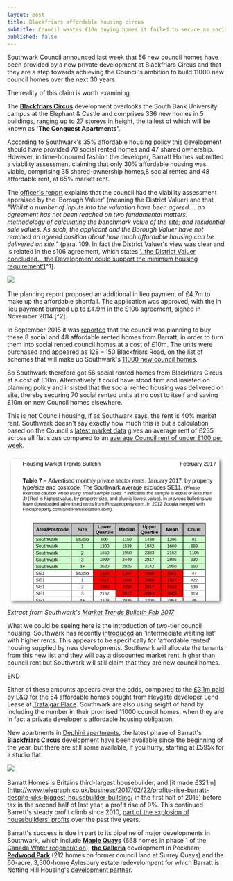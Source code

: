 ```yaml
---
layout: post
title: Blackfriars affordable housing circus
subtitle: Council wastes £10m buying homes it failed to secure as social rent
published: false
---
```

Southwark Council [announced](http://www.southwark.gov.uk/news/2017/apr/stunning-new-council-homes-become-ready-for-local-tenantslast) last week that 56 new council homes have been provided by a new private development at Blackfriars Circus and that they are a step towards achieving the Council's ambition to build 11000 new council homes over the next 30 years.

The reality of this claim is worth examining.

The [__Blackfriars Circus__](http://www.barratthomes.co.uk/new-homes/greater-london/H625601-Blackfriars-circus/) 
development overlooks the South Bank University campus at the Elephant & Castle and comprises 336 new homes in 5 buildings, ranging up to 27 storeys 
in height, the tallest of which will be known as __'The Conquest Apartments'__. 

According to Southwark's 35% affordable housing policy this development should have provided 70 social rented homes and 47 shared ownership. However, in time-honoured fashion the developer, Barratt Homes submitted a viability assessment claiming that only 30% affordable housing was  viable, comprising 35 shared-ownership homes,8 social rented and 48 affordable rent, at 65% market rent. 

The [officer's report](http://planbuild.southwark.gov.uk/documents/?GetDocument=%7b%7b%7b!5wmNTTJlhAE1P%2fSH390aXg%3d%3d!%7d%7d%7d) 
explains that the council had the viability assessment appraised by the 
'Borough Valuer' (meaning the District Valuer) and that _"Whilst a number of inputs into the valuation have been agreed.... an agreement has not been reached on two fundamental matters: methodology of calculating the benchmark value of the site; and residential sale values. As such, the applicant and the Borough Valuer have not reached an agreed position about how much affordable housing can be delivered on site."_ (para. 109.  In fact the District Valuer's view was clear and is related in the s106 agreement, which states ['..the District Valuer concluded... the Development could support the minimum housing requirement'](http://planbuild.southwark.gov.uk/documents/?GetDocument=%7b%7b%7b!EO9aOXw4U1fRhx%2f8lcgyPw%3d%3d!%7d%7d%7d)[^1].

![](https://betterblackfriars.files.wordpress.com/2013/05/erlang-house.jpg)

The planning report proposed an additional in lieu payment of £4.7m to make up the affordable shortfall.  The application was approved, with the in lieu payment bumped [up to £4.9m](http://planbuild.southwark.gov.uk/documents/?GetDocument=%7b%7b%7b!EO9aOXw4U1fRhx%2f8lcgyPw%3d%3d!%7d%7d%7d) in the S106 agreement, signed in November 2014 [^2].

In September 2015 it was [reported](http://www.london-se1.co.uk/news/view/8441) that the council was planning to buy these 8 social and 48 affordable rented homes from Barratt, in order to turn them into social rented council homes at a cost of £10m.  The units were purchased and appeared as 128 – 150 Blackfriars Road, on the list of schemes that will make up Southwark's [11000 new council homes](http://moderngov.southwark.gov.uk/documents/s62949/Appendix%201B%20List%20of%20Approved%20Schemes.pdf).

So Southwark therefore got 56 social rented homes from Blackfriars Circus at a cost of £10m. Alternatively it could have stood firm and insisted on planning policy and insisted that the social rented housing was delivered on site, thereby securing 70 social rented units at no cost to itself and saving £10m on new Council homes elsewhere.

This is not Council housing, if as Southwark says, the rent is 40% market rent. Southwark doesn't say exactly how much this is but a calculation based on the Council's [latest market data](http://www.2.southwark.gov.uk/downloads/download/4454/southwark_housing_market_trends_bulletin) gives an average rent of £235 across all flat sizes compared to an [average Council rent of under £100 per week](http://www.insidehousing.co.uk/london-borough-to-limit-average-rent-to-below-100-per-week/7005006.article).

![](/img/mtbfeb2017.png)
*Extract from Southwark's [Market Trends Bulletin Feb 2017](http://www.2.southwark.gov.uk/downloads/download/4454/southwark_housing_market_trends_bulletin)*

What we could be seeing here is the introduction of two-tier council housing; Southwark has recently [introduced](http://www.insidehousing.co.uk/southwark-council-to-create-intermediate-waiting-list/7018529.article) an 'intermediate waiting list' with higher rents. This appears to be specifically for 'affordable rented' housing supplied by new developments. Southwark will allocate the tenants from this new list and they will pay a discounted market rent, higher than council rent but Southwark will still claim that they are new council homes. 

END

Either of these amounts appears over the odds, compared to the [£3.1m paid](http://crappistmartin.github.io/images/LR_LANDQ_TrafalgarPlace.pdf) by L&Q for the 54 affordable homes bought from Heygate developer Lend Lease at [Trafalgar Place](http://trafalgarplace.com). Southwark are also using seight of hand by including the number in their promised 11000 council homes, when they are in fact a private developer's affordable housing obligation.

New apartments in [Dephini apartments](https://www.barratthomes.co.uk/new-homes/greater-london/H625601-Blackfriars-circus/), the latest phase of Barratt's [__Blackfriars Circus__](http://www.barratthomes.co.uk/new-homes/greater-london/H625601-Blackfriars-circus/) development have been available since the beginning of the year, but there are still some available, if you hurry, starting at £595k for a studio flat.

![](https://www.barratthomes.co.uk/globalassets/london/development-pages/live-developments/blackfriars-circus/00_auto_1400x580_blackfriars_3.jpg)

Barratt Homes is Britains third-largest housebuilder, and [it made £321m](http://www.telegraph.co.uk/business/2017/02/22/profits-rise-barratt-despite-uks-biggest-housebuilder-building/ in the first half of 2016) before tax in the second half of last year, a profit rise of 9%. This continued Barrett's steady profit climb since 2010, [part of the explosion of housebuilders' profits](http://www.ourcity.london/issues/viability/house_builders_profits/) over the past five years. 

Barratt's success is due in part to its pipeline of major developments in Southwark, which include [__Maple Quays__](http://www.barratthomes.co.uk/new-homes/greater-london/h469201-maple-quays/) (668 homes in phase 1 of the [Canada Water regeneration](/canada-water/)); [__the Galleria__](http://www.barratthomes.co.uk/new-homes/greater-london/track-record---article-pages/the-galleria/) development in Peckham; [__Redwood Park__](http://www.barratthomes.co.uk/new-homes/greater-london/h309201-redwood-park/) (212 homes on former council land at Surrey Quays) and the 60-acre, 3,500-home Aylesbury estate redevelompent for which Barratt is Notting Hill Housing's [development partner](http://www.nottinghillhousing.org.uk/our-developments/aylesbury-estate-southwark).
